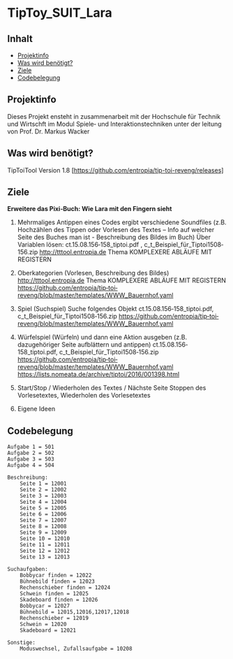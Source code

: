 # TipToy_SUIT_Lara

## Inhalt

* [Projektinfo](#projekt)
* [Was wird benötigt?](#benoetigt)
* [Ziele](#ziele)
* [Codebelegung](#belegung)

## Projektinfo <a name="projekt"></a>

Dieses Projekt ensteht in zusammenarbeit mit der Hochschule für Technik und Wirtschft im Modul Spiele‐ und Interaktionstechniken unter der leitung von Prof. Dr. Markus Wacker

## Was wird benötigt? <a name="benoetigt"></a>

TipToiTool Version 1.8 [https://github.com/entropia/tip-toi-reveng/releases]  

## Ziele <a name="ziele"></a>

**Erweitere das Pixi‐Buch: Wie Lara mit den Fingern sieht**

1. Mehrmaliges Antippen eines Codes ergibt verschiedene Soundfiles (z.B. Hochzählen des Tippen oder Vorlesen des Textes – Info auf welcher Seite des Buches man ist - Beschreibung des Bildes im Buch) Über Variablen lösen: ct.15.08.156‐158_tiptoi.pdf , c_t_Beispiel_für_Tiptoi1508‐156.zip http://tttool.entropia.de Thema KOMPLEXERE ABLÄUFE MIT REGISTERN

2. Oberkategorien (Vorlesen, Beschreibung des Bildes) http://tttool.entropia.de Thema KOMPLEXERE ABLÄUFE MIT REGISTERN https://github.com/entropia/tip‐toi‐reveng/blob/master/templates/WWW_Bauernhof.yaml 

3. Spiel (Suchspiel) Suche folgendes Objekt ct.15.08.156‐158_tiptoi.pdf, c_t_Beispiel_für_Tiptoi1508‐156.zip https://github.com/entropia/tip‐toi‐reveng/blob/master/templates/WWW_Bauernhof.yaml 

4. Würfelspiel (Würfeln) und dann eine Aktion ausgeben (z.B. dazugehöriger Seite aufblättern und antippen) ct.15.08.156‐158_tiptoi.pdf, c_t_Beispiel_für_Tiptoi1508‐156.zip https://github.com/entropia/tip‐toi‐reveng/blob/master/templates/WWW_Bauernhof.yaml https://lists.nomeata.de/archive/tiptoi/2016/001398.html 

5. Start/Stop / Wiederholen des Textes / Nächste Seite Stoppen des Vorlesetextes, Wiederholen des Vorlesetextes

6. Eigene Ideen

## Codebelegung <a name="belegung"></a>
```
Aufgabe 1 = 501
Aufgabe 2 = 502
Aufgabe 3 = 503
Aufgabe 4 = 504

Beschreibung:
    Seite 1 = 12001
    Seite 2 = 12002
    Seite 3 = 12003
    Seite 4 = 12004
    Seite 5 = 12005
    Seite 6 = 12006
    Seite 7 = 12007
    Seite 8 = 12008
    Seite 9 = 12009
    Seite 10 = 12010
    Seite 11 = 12011
    Seite 12 = 12012
    Seite 13 = 12013

Suchaufgaben:
    Bobbycar finden = 12022
    Bühnebild finden = 12023
    Rechenschieber finden = 12024
    Schwein finden = 12025
    Skadeboard finden = 12026
    Bobbycar = 12027
    Bühnebild = 12015,12016,12017,12018
    Rechenschieber = 12019
    Schwein = 12020
    Skadeboard = 12021
    
Sonstige:
    Moduswechsel, Zufallsaufgabe = 10208
